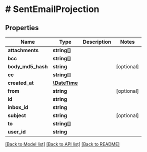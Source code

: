# # SentEmailProjection

## Properties

Name | Type | Description | Notes
------------ | ------------- | ------------- | -------------
**attachments** | **string[]** |  | 
**bcc** | **string[]** |  | 
**body_md5_hash** | **string** |  | [optional] 
**cc** | **string[]** |  | 
**created_at** | [**\DateTime**](\DateTime) |  | 
**from** | **string** |  | [optional] 
**id** | **string** |  | 
**inbox_id** | **string** |  | 
**subject** | **string** |  | [optional] 
**to** | **string[]** |  | 
**user_id** | **string** |  | 

[[Back to Model list]](../../README#documentation-for-models) [[Back to API list]](../../README#documentation-for-api-endpoints) [[Back to README]](../../README)


